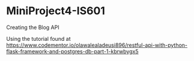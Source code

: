 # MiniProject4-IS601
Creating the Blog API

Using the tutorial found at https://www.codementor.io/olawalealadeusi896/restful-api-with-python-flask-framework-and-postgres-db-part-1-kbrwbygx5

